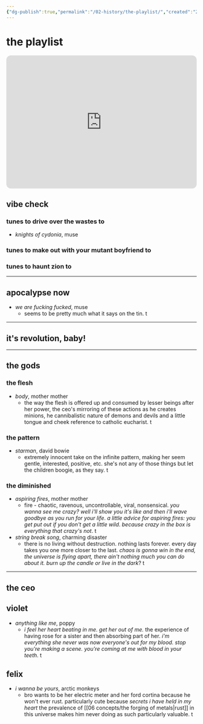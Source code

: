 ```yaml
---
{"dg-publish":true,"permalink":"/02-history/the-playlist/","created":"2024-12-20T15:31:49.449-06:00","updated":"2024-12-26T09:07:45.269-06:00"}
---
```


# the playlist
<iframe style="border-radius:12px" src="https://open.spotify.com/embed/playlist/0Y85LN2fvUb18sDXcLoc1m?utm_source=generator" width="100%" height="352" frameBorder="0" allowfullscreen="" allow="autoplay; clipboard-write; encrypted-media; fullscreen; picture-in-picture" loading="lazy"></iframe>

## vibe check
### tunes to drive over the wastes to
- *knights of cydonia*, muse
### tunes to make out with your mutant boyfriend to
### tunes to haunt zion to

---
## apocalypse now
- *we are fucking fucked*, muse
	- seems to be pretty much what it says on the tin. t

---
## it's revolution, baby!


---
## the gods 
### the flesh
- *body*, mother mother
	- the way the flesh is offered up and consumed by lesser beings after her power, the ceo's mirroring of these actions as he creates minions, he cannibalistic nature of demons and devils and a little tongue and cheek reference to catholic eucharist. t
### the pattern
- *starman*, david bowie
	- extremely innocent take on the infinite pattern, making her seem gentle, interested, positive, etc. she's not any of those things but let the children boogie, as they say. t
### the diminished
- *aspiring fires*, mother mother
	- fire - chaotic, ravenous, uncontrollable, viral, nonsensical. *you wanna see me crazy? well i'll show you it's like and then i'll wave goodbye as you run for your life*. *a little advice for aspiring fires: you get put out if you don't get a little wild*. *because crazy in the box is everything that crazy's not*. t
- *string break song*, charming disaster
	- there is no living without destruction. nothing lasts forever. every day takes you one more closer to the last. *chaos is gonna win in the end, the universe is flying apart, there ain't nothing much you can do about it. burn up the candle or live in the dark*? t

---
## the ceo
## violet
- *anything like me*, poppy
	- *i feel her heart beating in me. get her out of me.* the experience of having rose for a sister and then absorbing part of her. *i'm everything she never was now everyone's out for my blood. stop you're making a scene. you're coming at me with blood in your teeth*. t

## felix
- *i wanna be yours*, arctic monkeys
	- bro wants to be her electric meter and her ford cortina because he won't ever rust. particularly cute because *secrets i have held in my heart* the prevalence of [[06 concepts/the forging of metals\|rust]] in this universe makes him never doing as such particularly valuable. t